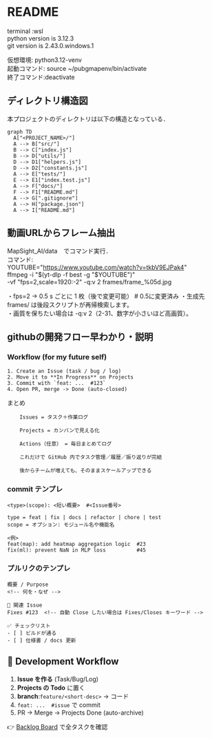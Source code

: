 # README

terminal :wsl  
python version is 3.12.3  
git version is 2.43.0.windows.1  

仮想環境: python3.12-venv  
起動コマンド: source ~/pubgmapenv/bin/activate  
終了コマンド:deactivate  

## ディレクトリ構造図

本プロジェクトのディレクトリは以下の構造となっている．


```mermaid
graph TD
  A["<PROJECT_NAME>/"]
  A --> B["src/"]
  B --> C["index.js"]
  B --> D["utils/"]
  D --> D1["helpers.js"]
  D --> D2["constants.js"]
  A --> E["tests/"]
  E --> E1["index.test.js"]
  A --> F["docs/"]
  F --> F1["README.md"]
  A --> G[".gitignore"]
  A --> H["package.json"]
  A --> I["README.md"]
```

## 動画URLからフレーム抽出  

MapSight_AI/data　でコマンド実行．  
コマンド:  
YOUTUBE="<https://www.youtube.com/watch?v=tkbV9EJPak4>"  
ffmpeg -i "$(yt-dlp -f best -g "$YOUTUBE")" \
       -vf "fps=2,scale=1920:-2" -q:v 2 frames/frame_%05d.jpg  

・fps=2 → 0.5 s ごとに 1 枚（後で変更可能） # 0.5に変更済み
・生成先 frames/ は後段スクリプトが再帰検索します。  
・画質を保ちたい場合は -q:v 2（2-31、数字が小さいほど高画質）。  

## githubの開発フロー早わかり・説明

### Workflow (for my future self)

```text
1. Create an Issue (task / bug / log)
2. Move it to **In Progress** on Projects
3. Commit with `feat: ...  #123`
4. Open PR, merge -> Done (auto-closed)

```

まとめ

```text
    Issues = タスク＋作業ログ

    Projects = カンバンで見える化

    Actions（任意） = 毎日まとめてログ

    これだけで GitHub 内でタスク管理／履歴／振り返りが完結

    後からチームが増えても、そのままスケールアップできる

```

### commit テンプレ

```text
<type>(scope): <短い概要>  #<Issue番号>

type = feat | fix | docs | refactor | chore | test  
scope = オプション: モジュール名や機能名  

<例>
feat(map): add heatmap aggregation logic  #23
fix(ml): prevent NaN in MLP loss          #45
```

### プルリクのテンプレ

```text
概要 / Purpose
<!-- 何を・なぜ -->

🔗 関連 Issue
Fixes #123  <!-- 自動 Close したい場合は Fixes/Closes キーワード -->

✅ チェックリスト
- [ ] ビルドが通る
- [ ] 仕様書 / docs 更新
```

## 🌱 Development Workflow

1. **Issue を作る** (Task/Bug/Log)
2. **Projects の Todo** に置く
3. **branch**:`feature/<short-desc>` → コード
4. `feat: ...  #issue` で commit
5. PR → Merge → Projects Done (auto-archive)

👉 [Backlog Board](https://github.com/<user>/<repo>/projects/1) で全タスクを確認
